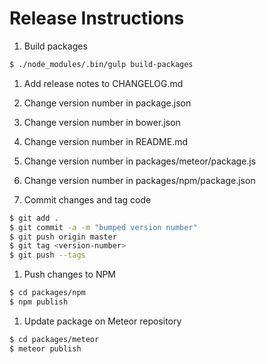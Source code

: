 # Release Instructions

1. Build packages

  ```bash
  $ ./node_modules/.bin/gulp build-packages
  ```

1. Add release notes to CHANGELOG.md

1. Change version number in package.json

1. Change version number in bower.json

1. Change version number in README.md

1. Change version number in packages/meteor/package.js

1. Change version number in packages/npm/package.json

1. Commit changes and tag code

  ```bash
  $ git add .
  $ git commit -a -m "bumped version number"
  $ git push origin master
  $ git tag <version-number>
  $ git push --tags
  ```

1. Push changes to NPM

  ```bash
  $ cd packages/npm
  $ npm publish
  ```

1. Update package on Meteor repository

  ```bash
  $ cd packages/meteor
  $ meteor publish
  ```
